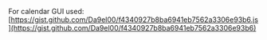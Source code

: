 For calendar GUI used:
[https://gist.github.com/Da9el00/f4340927b8ba6941eb7562a3306e93b6.js](https://gist.github.com/Da9el00/f4340927b8ba6941eb7562a3306e93b6)
